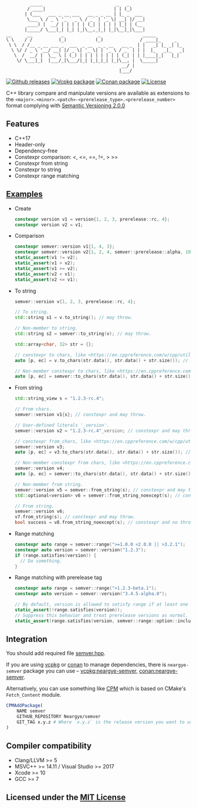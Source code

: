 ```text
         _____                            _   _
        / ____|                          | | (_)
       | (___   ___ _ __ ___   __ _ _ __ | |_ _  ___
        \___ \ / _ \ '_ ` _ \ / _` | '_ \| __| |/ __|
        ____) |  __/ | | | | | (_| | | | | |_| | (__
       |_____/ \___|_| |_| |_|\__,_|_| |_|\__|_|\___|
__      __           _             _                _____
\ \    / /          (_)           (_)              / ____|_     _
 \ \  / /__ _ __ ___ _  ___  _ __  _ _ __   __ _  | |   _| |_ _| |_
  \ \/ / _ \ '__/ __| |/ _ \| '_ \| | '_ \ / _` | | |  |_   _|_   _|
   \  /  __/ |  \__ \ | (_) | | | | | | | | (_| | | |____|_|   |_|
    \/ \___|_|  |___/_|\___/|_| |_|_|_| |_|\__, |  \_____|
                                            __/ |
                                           |___/
```

[![Github releases](https://img.shields.io/github/release/Neargye/semver.svg)](https://github.com/Neargye/semver/releases)
[![Vcpkg package](https://img.shields.io/badge/Vcpkg-package-blueviolet)](https://github.com/microsoft/vcpkg/tree/master/ports/neargye-semver)
[![Conan package](https://img.shields.io/badge/Conan-package-blueviolet)](https://github.com/conan-io/conan-center-index/tree/master/recipes/neargye-semver)
[![License](https://img.shields.io/github/license/Neargye/semver.svg)](LICENSE)

C++ library compare and manipulate versions are available as extensions to the `<major>.<minor>.<patch>-<prerelease_type>.<prerelease_number>` format complying with [Semantic Versioning 2.0.0](semver.org)

## Features

* C++17
* Header-only
* Dependency-free
* Constexpr comparison: <, <=, ==, !=, > >=
* Constexpr from string
* Constexpr to string
* Constexpr range matching

## [Examples](example/)

* Create

  ```cpp
  constexpr version v1 = version{1, 2, 3, prerelease::rc, 4};
  constexpr version v2 = v1;
  ```

* Сomparison

  ```cpp
  constexpr semver::version v1{1, 4, 3};
  constexpr semver::version v2{1, 2, 4, semver::prerelease::alpha, 10};
  static_assert(v1 != v2);
  static_assert(v1 > v2);
  static_assert(v1 >= v2);
  static_assert(v2 < v1);
  static_assert(v2 <= v1);
  ```

* To string

  ```cpp
  semver::version v{1, 2, 3, prerelease::rc, 4};

  // To string.
  std::string s1 = v.to_string(); // may throw.

  // Non-member to string.
  std::string s2 = semver::to_string(v); // may throw.

  std::array<char, 32> str = {};

  // constexpr to chars, like <https://en.cppreference.com/w/cpp/utility/to_chars>.
  auto [p, ec] = v.to_chars(str.data(), str.data() + str.size()); // constexpr and no throw.

  // Non-member constexpr to chars, like <https://en.cppreference.com/w/cpp/utility/to_chars>.
  auto [p, ec] = semver::to_chars(str.data(), str.data() + str.size(), v); // constexpr and no throw.
  ```

* From string

  ```cpp
  std::string_view s = "1.2.3-rc.4";

  // From chars.
  semver::version v1{s}; // constexpr and may throw.

  // User-defined literals '_version'.
  semver::version v2 = "1.2.3-rc.4"_version; // constexpr and may throw.

  // constexpr from_chars, like <https://en.cppreference.com/w/cpp/utility/from_chars>.
  semver::version v3;
  auto [p, ec] = v3.to_chars(str.data(), str.data() + str.size()); // constexpr and no throw.

  // Non-member constexpr from chars, like <https://en.cppreference.com/w/cpp/utility/from_chars>.
  semver::version v4;
  auto [p, ec] = semver::to_chars(str.data(), str.data() + str.size(), v4); // constexpr and no throw.

  // Non-member from string.
  semver::version v5 = semver::from_string(s); // constexpr and may throw.
  std::optional<version> v6 = semver::from_string_noexcept(s); // constexpr and no throw.

  // From string.
  semver::version v6;
  v7.from_string(s); // constexpr and may throw.
  bool success = v8.from_string_noexcept(s); // constexpr and no throw.
  ```
  
* Range matching

  ```cpp
  constexpr auto range = semver::range(">=1.0.0 <2.0.0 || >3.2.1");
  constexpr auto version = semver::version("1.2.3");
  if (range.satisfies(version)) {
    // Do something.
  }
  ```
  
* Range matching with prerelease tag

  ```cpp
  constexpr auto range = semver::range(">1.2.3-beta.1");
  constexpr auto version = semver::version("3.4.5-alpha.0");

  // By default, version is allowed to satisfy range if at least one comparator with the same [major, minor, patch] has a prerelease tag.
  static_assert(!range.satisfies(version));
  // Suppress this behavior and treat prerelease versions as normal.
  static_assert(range.satisfies(version, semver::range::option::include_prerelease));
  ```
  
## Integration

You should add required file [semver.hpp](include/semver.hpp).

If you are using [vcpkg](https://vcpkg.io) or [conan](https://conan.io) to manage dependencies, there is `neargye-semver` package you can use – [vcpkg:neargye-semver](https://vcpkg.io/en/packages.html?query=neargye-semver), [conan:neargye-semver](https://conan.io/center/neargye-semver).

Alternatively, you can use something like [CPM](https://github.com/TheLartians/CPM) which is based on CMake's `Fetch_Content` module.

```cmake
CPMAddPackage(
    NAME semver
    GITHUB_REPOSITORY Neargye/semver
    GIT_TAG x.y.z # Where `x.y.z` is the release version you want to use.
)
```

## Compiler compatibility

* Clang/LLVM >= 5
* MSVC++ >= 14.11 / Visual Studio >= 2017
* Xcode >= 10
* GCC >= 7

## Licensed under the [MIT License](LICENSE)
